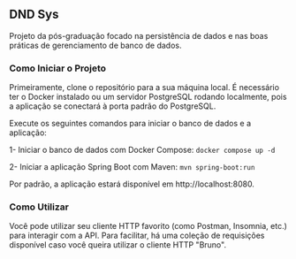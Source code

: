 ## DND Sys

Projeto da pós-graduação focado na persistência de dados e nas boas práticas de gerenciamento de banco de dados.

### Como Iniciar o Projeto

Primeiramente, clone o repositório para a sua máquina local. É necessário ter o Docker instalado ou um servidor PostgreSQL rodando localmente, pois a aplicação se conectará à porta padrão do PostgreSQL.

Execute os seguintes comandos para iniciar o banco de dados e a aplicação:

1- Iniciar o banco de dados com Docker Compose:
    `docker compose up -d`

2- Iniciar a aplicação Spring Boot com Maven:
    `mvn spring-boot:run`

Por padrão, a aplicação estará disponível em http://localhost:8080.

### Como Utilizar

Você pode utilizar seu cliente HTTP favorito (como Postman, Insomnia, etc.) para interagir com a API. Para facilitar, há uma coleção de requisições disponível caso você queira utilizar o cliente HTTP "Bruno".
